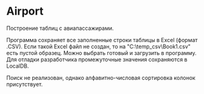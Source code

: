 # Airport
Построение таблиц с авиапассажирами.

Программа сохраняет все заполненные строки таблицы в Excel (формат .CSV). Если такой Excel файл не создан, то на "C:\temp_csv\Book1.csv" есть пустой образец.
Можно выбрать готовый и загрузить в программу.
Для отладки разработчика промежуточные значения сохраняются в LocalDB.

Поиск не реализован, однако алфавитно-числовая сортировка колонок присутствует.
